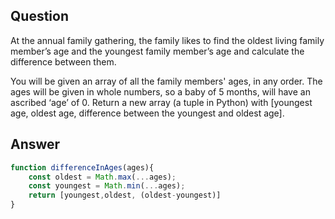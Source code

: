## Question
At the annual family gathering, the family likes to find the oldest living family member’s age and the youngest family member’s age and calculate the difference between them.

You will be given an array of all the family members' ages, in any order. The ages will be given in whole numbers, so a baby of 5 months, will have an ascribed ‘age’ of 0. Return a new array (a tuple in Python) with [youngest age, oldest age, difference between the youngest and oldest age].

## Answer
```javascript 
function differenceInAges(ages){
    const oldest = Math.max(...ages);
    const youngest = Math.min(...ages);
    return [youngest,oldest, (oldest-youngest)]
}
```